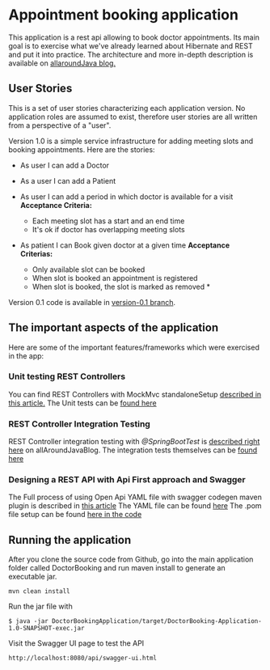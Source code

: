 # Appointment booking application
This application is a rest api allowing to book doctor appointments. 
Its main goal is to exercise what we've already learned about Hibernate and REST and put it into practice. 
The architecture and more in-depth description is available on [allaroundJava blog.](https://allaroundjava.com/complete-spring-hibernate-application/)

## User Stories
This is a set of user stories characterizing each application version. 
No application roles are assumed to exist, therefore user stories are all written from a perspective of a "user".

Version 1.0 is a simple service infrastructure for adding meeting slots and booking appointments. 
Here are the stories:
* As user I can add a Doctor
* As a user I can add a Patient
* As user I can add a period in which doctor is available for a visit
**Acceptance Criteria:** 
    * Each meeting slot has a start and an end time
    * It's ok if doctor has overlapping meeting slots

* As patient I can Book given doctor at a given time
**Acceptance Criterias:** 
    * Only available slot can be booked
    * When slot is booked an appointment is registered
    * When slot is booked, the slot is marked as removed *
    
Version 0.1 code is available in [version-0.1 branch](https://github.com/adamAllaround/DoctorBooking/tree/version-0.1). 

## The important aspects of the application

Here are some of the important features/frameworks which were exercised in the app: 

### Unit testing REST Controllers
You can find REST Controllers with MockMvc standaloneSetup [described in this article.](https://allaroundjava.com/unit-testing-spring-rest-controllers-mockmvc/)
The Unit tests can be [found here](https://github.com/adamAllaround/DoctorBooking/tree/master/DoctorBookingApplication/src/test/java/com/allaroundjava/controller) 
### REST Controller Integration Testing
REST Controller integration testing with *@SpringBootTest* is [described right here](https://allaroundjava.com/rest-controller-integration-testing/) on allAroundJavaBlog.
The integration tests themselves can be [found here](https://github.com/adamAllaround/DoctorBooking/tree/master/DoctorBookingApplication/src/test/java/com/allaroundjava/controller) 
### Designing a REST API with Api First approach and Swagger
The Full process of using Open Api YAML file with swagger codegen maven plugin is described in [this article](https://allaroundjava.com/api-first-rest-service-swagger/)
The YAML file can be found [here](https://github.com/adamAllaround/DoctorBooking/blob/master/DoctorBookingApplication/src/main/resources/swagger.yaml)
The .pom file setup can be found [here in the code](https://github.com/adamAllaround/DoctorBooking/blob/master/DoctorBookingApplication/pom.xml)


## Running the application
After you clone the source code from Github, go into the main application folder called DoctorBooking and run maven install
to generate an executable jar. 
```
mvn clean install
```
Run the jar file with 
```
$ java -jar DoctorBookingApplication/target/DoctorBooking-Application-1.0-SNAPSHOT-exec.jar
```
Visit the Swagger UI page to test the API
```
http://localhost:8080/api/swagger-ui.html
```